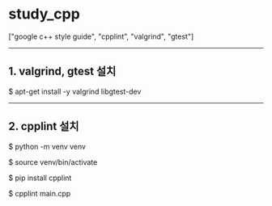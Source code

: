 # study_cpp
["google c++ style guide", "cpplint", "valgrind", "gtest"]

---

## 1. valgrind, gtest 설치

$ apt-get install -y valgrind libgtest-dev

---

## 2. cpplint 설치

$ python -m venv venv

$ source venv/bin/activate

$ pip install cpplint

$ cpplint main.cpp

